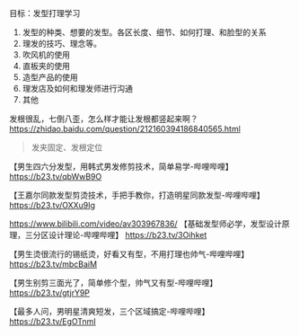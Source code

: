 目标：发型打理学习
1. 发型的种类、想要的发型。各区长度、细节、如何打理、和脸型的关系
2. 理发的技巧、理念等。
3. 吹风机的使用
4. 直板夹的使用
5. 造型产品的使用
6. 理发店及如何和理发师进行沟通
7. 其他



发根很乱，七倒八歪，怎么样才能让发根都竖起来啊？
https://zhidao.baidu.com/question/212160394186840565.html
> 发夹固定、发根定位



【男生四六分发型，用韩式男发修剪技术，简单易学-哔哩哔哩】 https://b23.tv/qbWwB9O

【王嘉尔同款发型剪烫技术，手把手教你，打造明星同款发型-哔哩哔哩】 https://b23.tv/OXXu9Ig

https://www.bilibili.com/video/av303967836/
【基础发型师必学，发型设计原理，三分区设计理论-哔哩哔哩】 https://b23.tv/3Oihket

【男生烫很流行的锡纸烫，好看又有型，不用打理也帅气-哔哩哔哩】 https://b23.tv/mbcBaiM

【男生别剪三面光了，简单修个型，帅气又有型-哔哩哔哩】 https://b23.tv/gtjrY9P











【最多人问，男明星清爽短发，三个区域搞定-哔哩哔哩】 https://b23.tv/EgOTnmI
<!--stackedit_data:
eyJoaXN0b3J5IjpbMTU3MzE1ODg3MywtMzY1Njc4MTc2LC0xOT
MxNDUwMzcyLDE3NjI2OTM5MDIsLTY1Njc0NTk1NCwyMDc1NjUw
NzQ2LDE1NTkyMDkzMDcsMTQxMjAwMTY4NiwtMTI4Mzk4NTUzN1
19
-->